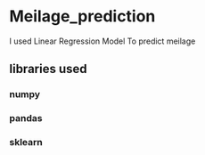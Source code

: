 # Meilage_prediction
I used Linear Regression Model To predict meilage
## libraries used 
### numpy 
### pandas 
### sklearn


